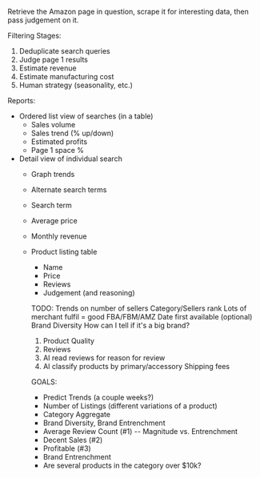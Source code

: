 Retrieve the Amazon page in question, scrape it for interesting data,
then pass judgement on it.

Filtering Stages:
 1. Deduplicate search queries
 2. Judge page 1 results
 3. Estimate revenue
 4. Estimate manufacturing cost
 5. Human strategy (seasonality, etc.)

Reports:
 * Ordered list view of searches (in a table)
    * Sales volume
    * Sales trend (% up/down)
    * Estimated profits
    * Page 1 space %
 * Detail view of individual search
    * Graph trends
    * Alternate search terms
    * Search term
    * Average price
    * Monthly revenue
    * Product listing table
       * Name
       * Price
       * Reviews
       * Judgement (and reasoning)

       TODO: Trends on number of sellers
       Category/Sellers rank
       Lots of merchant fulfil = good
       FBA/FBM/AMZ
       Date first available (optional)
       Brand Diversity
       How can I tell if it's a big brand?

       1. Product Quality
       2. Reviews
       3. AI read reviews for reason for review
       4. AI classify products by primary/accessory
       Shipping fees

       GOALS:
        * Predict Trends (a couple weeks?)
        * Number of Listings (different variations of a product)
        * Category Aggregate
        * Brand Diversity, Brand Entrenchment
        * Average Review Count (#1) -- Magnitude vs. Entrenchment
        * Decent Sales (#2)
        * Profitable (#3)
        * Brand Entrenchment
        * Are several products in the category over $10k?